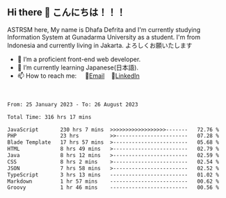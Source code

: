 ## Hi there 👋 こんにちは！！！
ASTRSM here, My name is Dhafa Defrita and I'm currently studying Information System at Gunadarma University as a student. I'm from Indonesia and currently living in Jakarta. よろしくお願いたします

- 🔭 I’m a proficient front-end web developer.
- 🌱 I’m currently learning Japanese(日本語).
- 📫 How to reach me: &nbsp;&nbsp;&nbsp;&nbsp;📧[Email](dhafadefrita@gmail.com)&nbsp;&nbsp;&nbsp;&nbsp;💼[LinkedIn](https://www.linkedin.com/in/dhafa-defrita-rama-yudistira-9357a9229/)
<br>
<!-- <p align="left">
<a href="https://github.com/ASTRSM">
  <img height="180em" src="https://github-readme-stats-eight-theta.vercel.app/api?username=ASTRSM&show_icons=true&theme=dracula&include_all_commits=true&count_private=true"/>
  <img height="180em" src="https://github-readme-stats-eight-theta.vercel.app/api/top-langs/?username=ASTRSM&layout=compact&langs_count=8&theme=dracula"/>
</a>
</p> -->

<!--START_SECTION:waka-->

```txt
From: 25 January 2023 - To: 26 August 2023

Total Time: 316 hrs 17 mins

JavaScript       230 hrs 7 mins  >>>>>>>>>>>>>>>>>>-------   72.76 %
PHP              23 hrs          >>-----------------------   07.28 %
Blade Template   17 hrs 57 mins  >------------------------   05.68 %
HTML             8 hrs 49 mins   >------------------------   02.79 %
Java             8 hrs 12 mins   >------------------------   02.59 %
CSS              8 hrs 2 mins    >------------------------   02.54 %
JSON             7 hrs 58 mins   >------------------------   02.52 %
TypeScript       3 hrs 13 mins   -------------------------   01.02 %
Markdown         1 hr 57 mins    -------------------------   00.62 %
Groovy           1 hr 46 mins    -------------------------   00.56 %
```

<!--END_SECTION:waka-->
